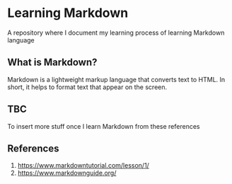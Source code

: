 # Learning Markdown
A repository where I document my learning process of learning Markdown language

## What is Markdown?
Markdown is a lightweight markup language that converts text to HTML. In short, it helps to format text that appear on the screen.

## TBC
To insert more stuff once I learn Markdown from these references

## References
1. https://www.markdowntutorial.com/lesson/1/ 
2. https://www.markdownguide.org/
